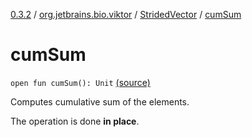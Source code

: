 [0.3.2](../../index.md) / [org.jetbrains.bio.viktor](../index.md) / [StridedVector](index.md) / [cumSum](.)

# cumSum

`open fun cumSum(): Unit` [(source)](https://github.com/JetBrains-Research/viktor/blob/0.3.2/src/main/kotlin/org/jetbrains/bio/viktor/StridedVector.kt#L211)

Computes cumulative sum of the elements.

The operation is done **in place**.

